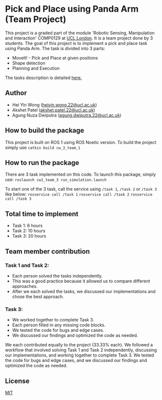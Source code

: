 # Pick and Place using Panda Arm (Team Project)
This project is a graded part of the module 'Robotic Sensing, Manipulation and Interaction' COMP0129 at [UCL London](https://www.ucl.ac.uk/). It is a team project done by 3 students. The goal of this project is to implement a pick and place task using Panda Arm. The task is divided into 3 parts:
* MoveIt! - Pick and Place at given positions
* Shape detection
* Planning and Execution

The tasks description is detailed [here.](Task_Description.pdf)

## Author
* Hei Yin Wong (heiyin.wong.22@ucl.ac.uk)
* Akshet Patel (akshet.patel.22@ucl.ac.uk)
* Agung Nuza Dwiputra (agung.dwiputra.22@ucl.ac.uk)

## How to build the package
This project is built on ROS 1 using ROS Noetic version. 
To build the project simply use 
`catkin build cw_3_team_1`

## How to run the package
There are 3 task implemented on this code. To launch this package, simply use:
`roslaunch cw1_team_3 run_simulation.launch`

To start one of the 3 task, call the service using `/task 1`, `/task 2` or `/task 3` like below:
`rosservice call /task 1`
`rosservice call /task 2`
`rosservice call /task 3`

## Total time to implement
* Task 1: 6 hours
* Task 2: 10 hours
* Task 3: 20 hours

## Team member contribution
### Task 1 and Task 2:
* Each person solved the tasks independently.
* This was a good practice because it allowed us to compare different approaches.
* After we each solved the tasks, we discussed our implementations and chose the best approach.

### Task 3:
* We worked together to complete Task 3.
* Each person filled in any missing code blocks.
* We tested the code for bugs and edge cases.
* We discussed our findings and optimized the code as needed.

We each contributed equally to the project (33.33% each). We followed a workflow that involved solving Task 1 and Task 2 independently, discussing our implementations, and working together to complete Task 3. We tested the code for bugs and edge cases, and we discussed our findings and optimized the code as needed.

## License 
[MIT](LICENSE.md)